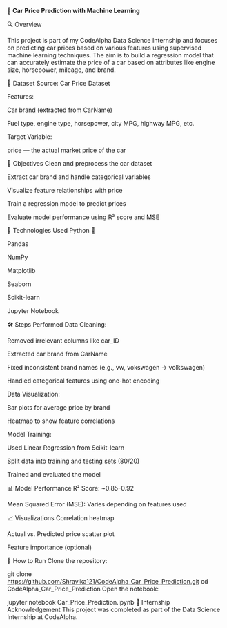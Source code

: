 **🚗 Car Price Prediction with Machine Learning**

🔍 Overview

This project is part of my CodeAlpha Data Science Internship and focuses on predicting car prices based on various features using supervised machine learning techniques. The aim is to build a regression model that can accurately estimate the price of a car based on attributes like engine size, horsepower, mileage, and brand.

📁 Dataset
Source: Car Price Dataset

Features:

Car brand (extracted from CarName)

Fuel type, engine type, horsepower, city MPG, highway MPG, etc.

Target Variable:

price — the actual market price of the car

📌 Objectives
Clean and preprocess the car dataset

Extract car brand and handle categorical variables

Visualize feature relationships with price

Train a regression model to predict prices

Evaluate model performance using R² score and MSE

🧰 Technologies Used
Python 🐍

Pandas

NumPy

Matplotlib

Seaborn

Scikit-learn

Jupyter Notebook

🛠️ Steps Performed
Data Cleaning:

Removed irrelevant columns like car_ID

Extracted car brand from CarName

Fixed inconsistent brand names (e.g., vw, vokswagen → volkswagen)

Handled categorical features using one-hot encoding

Data Visualization:

Bar plots for average price by brand

Heatmap to show feature correlations

Model Training:

Used Linear Regression from Scikit-learn

Split data into training and testing sets (80/20)

Trained and evaluated the model

📊 Model Performance
R² Score: ~0.85–0.92

Mean Squared Error (MSE): Varies depending on features used

📈 Visualizations
Correlation heatmap

Actual vs. Predicted price scatter plot

Feature importance (optional)

🧪 How to Run
Clone the repository:

git clone https://github.com/Shravika121/CodeAlpha_Car_Price_Prediction.git
cd CodeAlpha_Car_Price_Prediction
Open the notebook:

jupyter notebook Car_Price_Prediction.ipynb
📢 Internship Acknowledgement
This project was completed as part of the Data Science Internship at CodeAlpha.
